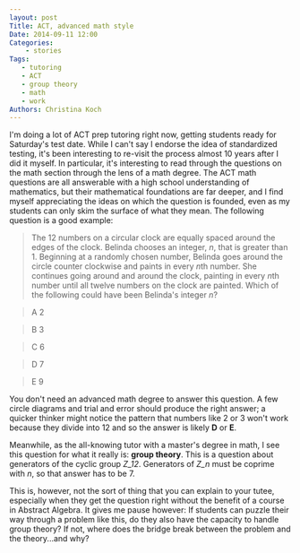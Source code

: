 ```yaml
---
layout: post
Title: ACT, advanced math style
Date: 2014-09-11 12:00
Categories: 
    - stories
Tags: 
   - tutoring
   - ACT
   - group theory
   - math
   - work
Authors: Christina Koch
---
```


I'm doing a lot of ACT prep tutoring right now, getting students ready for Saturday's test date.  While I can't say I endorse the idea of standardized testing, it's been interesting to re-visit the process almost 10 years after I did it myself.  In particular, it's interesting to read through the questions on the math section through the lens of a math degree.  The ACT math questions are all answerable with a high school understanding of mathematics, but their mathematical foundations are far deeper, and I find myself appreciating the ideas on which the question is founded, even as my students can only skim the surface of what they mean.  The following question is a good example: 

> The 12 numbers on a circular clock are equally spaced around the edges of the clock.  Belinda chooses an integer, *n*, that is greater than 1.  Beginning at a randomly chosen number, Belinda goes around the circle counter clockwise and paints in every *n*th number.  She continues going around and around the clock, painting in every *n*th number until all twelve numbers on the clock are painted.  Which of the following could have been Belinda's integer *n*?

> A 2

> B 3

> C 6

> D 7

> E 9

You don't need an advanced math degree to answer this question.  A few circle diagrams and trial and error should produce the right answer; a quicker thinker might notice the pattern that numbers like 2 or 3 won't work because they divide into 12 and so the answer is likely **D** or **E**.  

Meanwhile, as the all-knowing tutor with a master's degree in math, I see this question for what it really is: **group theory**.  This is a question about generators of the cyclic group *Z_12*.  Generators of *Z_n* must be coprime with *n*, so that answer has to be 7.  

This is, however, not the sort of thing that you can explain to your tutee, especially when they get the question right without the benefit of a course in Abstract Algebra.  It gives me pause however: If students can puzzle their way through a problem like this, do they also have the capacity to handle group theory?  If not, where does the bridge break between the problem and the theory...and why?  

